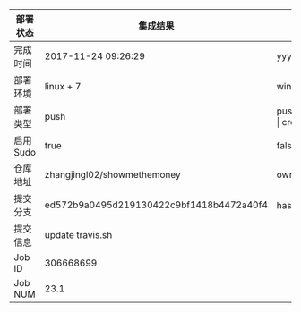部署状态 | 集成结果 | 参考值
---|---|---
完成时间 | 2017-11-24 09:26:29 | yyyy-mm-dd hh:mm:ss
部署环境 | linux + 7 | window \| linux + stable
部署类型 | push | push \| pull_request \| api \| cron
启用Sudo | true | false \| true
仓库地址 | zhangjingl02/showmethemoney | owner_name/repo_name
提交分支 | ed572b9a0495d219130422c9bf1418b4472a40f4 | hash 16位
提交信息 | update travis.sh |
Job ID   | 306668699 |
Job NUM  | 23.1 |
